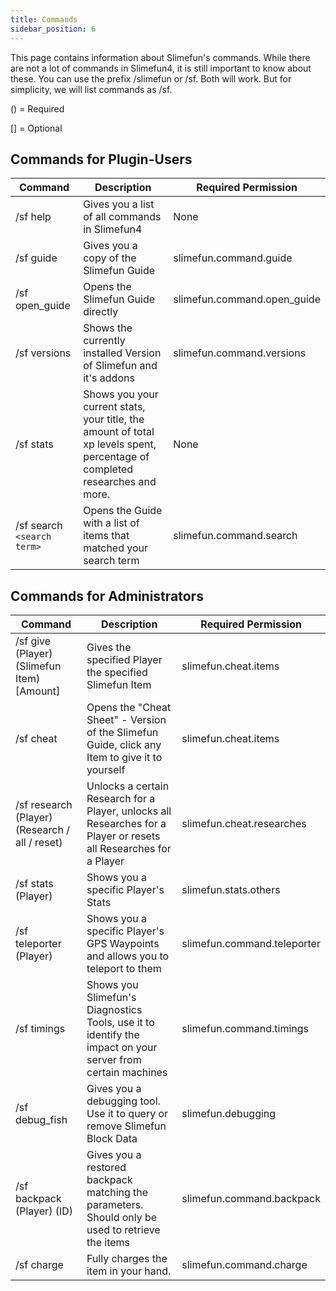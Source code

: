```yaml
---
title: Commands
sidebar_position: 6
---
```


This page contains information about Slimefun's commands.
While there are not a lot of commands in Slimefun4, it is still important to know about these.
You can use the prefix /slimefun or /sf. Both will work.
But for simplicity, we will list commands as /sf.

() = Required

[] = Optional

## Commands for Plugin-Users

| Command | Description | Required Permission |
| ----------- | ------------------- | --------- |
| /sf help | Gives you a list of all commands in Slimefun4 | None |
| /sf guide | Gives you a copy of the Slimefun Guide | slimefun.command.guide |
| /sf open_guide | Opens the Slimefun Guide directly | slimefun.command.open_guide |
| /sf versions | Shows the currently installed Version of Slimefun and it's addons | slimefun.command.versions |
| /sf stats | Shows you your current stats, your title, the amount of total xp levels spent, percentage of completed researches and more. | None |
| /sf search `<search term>` | Opens the Guide with a list of items that matched your search term | slimefun.command.search |

## Commands for Administrators

| Command | Description | Required Permission |
| ----------- | ------------------- | --------- |
| /sf give (Player) (Slimefun Item) [Amount] | Gives the specified Player the specified Slimefun Item | slimefun.cheat.items |
| /sf cheat | Opens the "Cheat Sheet" - Version of the Slimefun Guide, click any Item to give it to yourself | slimefun.cheat.items |
| /sf research (Player) (Research / all / reset) | Unlocks a certain Research for a Player, unlocks all Researches for a Player or resets all Researches for a Player | slimefun.cheat.researches |
| /sf stats (Player) | Shows you a specific Player's Stats | slimefun.stats.others |
| /sf teleporter (Player) | Shows you a specific Player's GPS Waypoints and allows you to teleport to them | slimefun.command.teleporter |
| /sf timings | Shows you Slimefun's Diagnostics Tools, use it to identify the impact on your server from certain machines | slimefun.command.timings |
| /sf debug_fish | Gives you a debugging tool. Use it to query or remove Slimefun Block Data | slimefun.debugging |
| /sf backpack (Player) (ID) | Gives you a restored backpack matching the parameters. Should only be used to retrieve the items | slimefun.command.backpack |
| /sf charge | Fully charges the item in your hand. | slimefun.command.charge |

